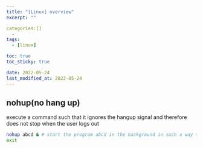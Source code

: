 ```yaml
---
title: "[Linux] overview"
excerpt: ""

categories:[]
  -
tags:
  - [linux]

toc: true
toc_sticky: true

date: 2022-05-24
last_modified_at: 2022-05-24
---
```


## nohup(no hang up)

execute a command such that it ignores the hangup signal and therefore does not stop when the user logs out  

```bash
nohup abcd & # start the program abcd in the background in such a way that the subsequent logout does not stop it
exit
```
